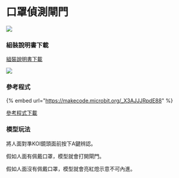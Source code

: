 # 口罩偵測閘門

![](https://kittenbothk.readthedocs.io/en/latest/\_images/extra\_gate\_render.png)

### 組裝說明書下載

[組裝說明書下載](https://drive.google.com/drive/folders/1vPB1nm2KgCbI8fHl\_VWVD3YiAxTgYQWc?usp=sharing)

![](https://kittenbothk.readthedocs.io/en/latest/\_images/extra\_gate\_wire.png)

### 參考程式

{% embed url="https://makecode.microbit.org/_X3AJJJRpdE88" %}

[參考程式下載](https://makecode.microbit.org/\_X3AJJJRpdE88)

### 模型玩法

將人面對準KOI鏡頭面前按下A鍵辨認。

假如人面有佩戴口罩，模型就會打開閘門。

假如人面沒有佩戴口罩，模型就會亮紅燈示意不可內進。
